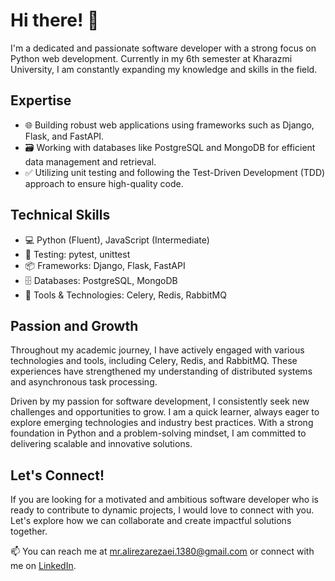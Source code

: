 # Hi there! 👋

I'm a dedicated and passionate software developer with a strong focus on Python web development. Currently in my 6th semester at Kharazmi University, I am constantly expanding my knowledge and skills in the field.

## Expertise

- 🌐 Building robust web applications using frameworks such as Django, Flask, and FastAPI.
- 🗃️ Working with databases like PostgreSQL and MongoDB for efficient data management and retrieval.
- ✅ Utilizing unit testing and following the Test-Driven Development (TDD) approach to ensure high-quality code.

## Technical Skills

- 💻 Python (Fluent), JavaScript (Intermediate)
- 🧪 Testing: pytest, unittest
- 📦 Frameworks: Django, Flask, FastAPI
- 🗄️ Databases: PostgreSQL, MongoDB
- 📡 Tools & Technologies: Celery, Redis, RabbitMQ

## Passion and Growth

Throughout my academic journey, I have actively engaged with various technologies and tools, including Celery, Redis, and RabbitMQ. These experiences have strengthened my understanding of distributed systems and asynchronous task processing.

Driven by my passion for software development, I consistently seek new challenges and opportunities to grow. I am a quick learner, always eager to explore emerging technologies and industry best practices. With a strong foundation in Python and a problem-solving mindset, I am committed to delivering scalable and innovative solutions.

## Let's Connect!

If you are looking for a motivated and ambitious software developer who is ready to contribute to dynamic projects, I would love to connect with you. Let's explore how we can collaborate and create impactful solutions together.

📫 You can reach me at [mr.alirezarezaei.1380@gmail.com](mailto:mr.alirezarezaei.1380@gmail.com) or connect with me on [LinkedIn](https://www.linkedin.com/in/alireza-r80/).
